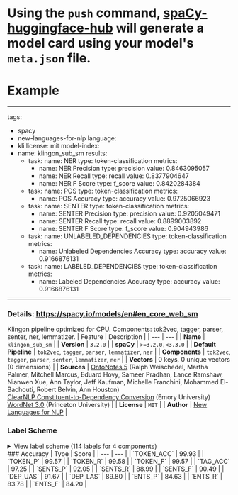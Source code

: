 # Using the `push` command, [spaCy-huggingface-hub](https://github.com/explosion/spacy-huggingface-hub) will generate a model card using your model's `meta.json` file.
# Example
---
tags:
- spacy
- new-languages-for-nlp
language:
- kli
license: mit
model-index:
- name: klingon_sub_sm
  results:
  - task:
      name: NER
      type: token-classification
    metrics:
    - name: NER Precision
      type: precision
      value: 0.8463095057
    - name: NER Recall
      type: recall
      value: 0.8377904647
    - name: NER F Score
      type: f_score
      value: 0.8420284384
  - task:
      name: POS
      type: token-classification
    metrics:
    - name: POS Accuracy
      type: accuracy
      value: 0.9725066923
  - task:
      name: SENTER
      type: token-classification
    metrics:
    - name: SENTER Precision
      type: precision
      value: 0.9205049471
    - name: SENTER Recall
      type: recall
      value: 0.8899003892
    - name: SENTER F Score
      type: f_score
      value: 0.904943986
  - task:
      name: UNLABELED_DEPENDENCIES
      type: token-classification
    metrics:
    - name: Unlabeled Dependencies Accuracy
      type: accuracy
      value: 0.9166876131
  - task:
      name: LABELED_DEPENDENCIES
      type: token-classification
    metrics:
    - name: Labeled Dependencies Accuracy
      type: accuracy
      value: 0.9166876131
---
### Details: https://spacy.io/models/en#en_core_web_sm
Klingon pipeline optimized for CPU. Components: tok2vec, tagger, parser, senter, ner, lemmatizer.
| Feature | Description |
| --- | --- |
| **Name** | `klingon_sub_sm` |
| **Version** | `3.2.0` |
| **spaCy** | `>=3.2.0,<3.3.0` |
| **Default Pipeline** | `tok2vec`, `tagger`, `parser`, `lemmatizer`, `ner` |
| **Components** | `tok2vec`, `tagger`, `parser`, `senter`, `lemmatizer`, `ner` |
| **Vectors** | 0 keys, 0 unique vectors (0 dimensions) |
| **Sources** | [OntoNotes 5](https://catalog.ldc.upenn.edu/LDC2013T19) (Ralph Weischedel, Martha Palmer, Mitchell Marcus, Eduard Hovy, Sameer Pradhan, Lance Ramshaw, Nianwen Xue, Ann Taylor, Jeff Kaufman, Michelle Franchini, Mohammed El-Bachouti, Robert Belvin, Ann Houston)<br />[ClearNLP Constituent-to-Dependency Conversion](https://github.com/clir/clearnlp-guidelines/blob/master/md/components/dependency_conversion.md) (Emory University)<br />[WordNet 3.0](https://wordnet.princeton.edu/) (Princeton University) |
| **License** | `MIT` |
| **Author** | [New Languages for NLP](https://newnlp.princeton.edu) |

### Label Scheme

<details>

<summary>View label scheme (114 labels for 4 components)</summary>

| Component | Labels |
| --- | --- |
| **`tagger`** | `$`, `''`, `,`, `-LRB-`, `-RRB-`, `.`, `:`, `ADD`, `AFX`, `CC`, `CD`, `DT`, `EX`, `FW`, `HYPH`, `IN`, `JJ`, `JJR`, `JJS`, `LS`, `MD`, `NFP`, `NN`, `NNP`, `NNPS`, `NNS`, `PDT`, `POS`, `PRP`, `PRP$`, `RB`, `RBR`, `RBS`, `RP`, `SYM`, `TO`, `UH`, `VB`, `VBD`, `VBG`, `VBN`, `VBP`, `VBZ`, `WDT`, `WP`, `WP$`, `WRB`, `XX`, ```` |
| **`parser`** | `ROOT`, `acl`, `acomp`, `advcl`, `advmod`, `agent`, `amod`, `appos`, `attr`, `aux`, `auxpass`, `case`, `cc`, `ccomp`, `compound`, `conj`, `csubj`, `csubjpass`, `dative`, `dep`, `det`, `dobj`, `expl`, `intj`, `mark`, `meta`, `neg`, `nmod`, `npadvmod`, `nsubj`, `nsubjpass`, `nummod`, `oprd`, `parataxis`, `pcomp`, `pobj`, `poss`, `preconj`, `predet`, `prep`, `prt`, `punct`, `quantmod`, `relcl`, `xcomp` |
| **`senter`** | `I`, `S` |
| **`ner`** | `CARDINAL`, `DATE`, `EVENT`, `FAC`, `GPE`, `LANGUAGE`, `LAW`, `LOC`, `MONEY`, `NORP`, `ORDINAL`, `ORG`, `PERCENT`, `PERSON`, `PRODUCT`, `QUANTITY`, `TIME`, `WORK_OF_ART` |
</details>
### Accuracy
| Type | Score |
| --- | --- |
| `TOKEN_ACC` | 99.93 |
| `TOKEN_P` | 99.57 |
| `TOKEN_R` | 99.58 |
| `TOKEN_F` | 99.57 |
| `TAG_ACC` | 97.25 |
| `SENTS_P` | 92.05 |
| `SENTS_R` | 88.99 |
| `SENTS_F` | 90.49 |
| `DEP_UAS` | 91.67 |
| `DEP_LAS` | 89.80 |
| `ENTS_P` | 84.63 |
| `ENTS_R` | 83.78 |
| `ENTS_F` | 84.20 |
